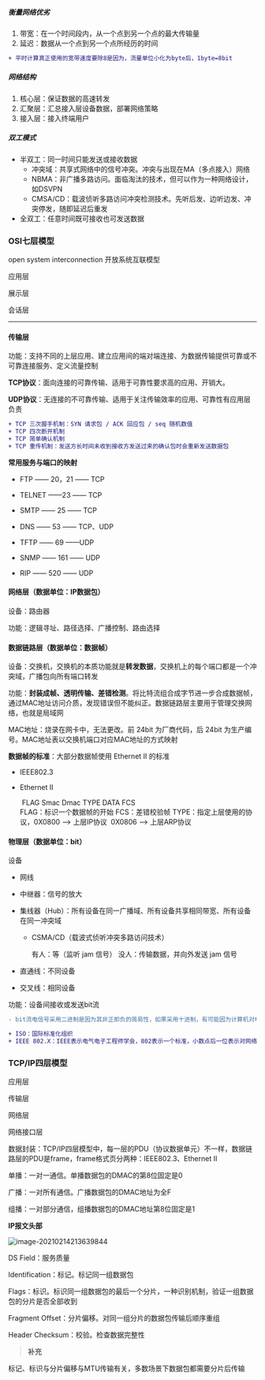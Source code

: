 ##### 衡量网络优劣

1. 带宽：在一个时间段内，从一个点到另一个点的最大传输量
2. 延迟：数据从一个点到另一个点所经历的时间

```diff
+ 平时计算真正使用的宽带速度要除8是因为，流量单位小化为byte后，1byte=8bit
```



##### 网络结构

1. 核心层：保证数据的高速转发
2. 汇聚层：汇总接入层设备数据，部署网络策略
3. 接入层：接入终端用户



##### 双工模式

- 半双工：同一时间只能发送或接收数据
  - 冲突域：共享式网络中的信号冲突。冲突与出现在MA（多点接入）网络
  - NBMA：非广播多路访问。面临淘汰的技术，但可以作为一种网络设计，如DSVPN
  - CMSA/CD：载波侦听多路访问冲突检测技术。先听后发、边听边发、冲突停发，随即延迟后重发
- 全双工：任意时间既可接收也可发送数据



### OSI七层模型

open system interconnection 开放系统互联模型

应用层

展示层

会话层

---

#### 传输层

功能：支持不同的上层应用、建立应用间的端对端连接、为数据传输提供可靠或不可靠连接服务、定义流量控制

**TCP协议**：面向连接的可靠传输、适用于可靠性要求高的应用、开销大。

**UDP协议**：无连接的不可靠传输、适用于关注传输效率的应用、可靠性有应用层负责

```diff
+ TCP 三次握手机制：SYN 请求包 / ACK 回应包 / seq 随机数值
+ TCP 四次断开机制
+ TCP 简单确认机制
+ TCP 重传机制：发送方长时间未收到接收方发送过来的确认包时会重新发送数据包	
```

**常用服务与端口的映射**

- FTP —— 20，21 —— TCP

- TELNET ——23 —— TCP

- SMTP —— 25 —— TCP

- DNS —— 53 —— TCP、UDP

- TFTP —— 69 ——UDP

- SNMP —— 161 —— UDP

- RIP —— 520 —— UDP

#### 网络层（数据单位：IP数据包）

设备：路由器

功能：逻辑寻址、路径选择、广播控制、路由选择

#### 数据链路层（数据单位：数据帧）

设备：交换机，交换机的本质功能就是**转发数据**，交换机上的每个端口都是一个冲突域，广播包向所有端口转发

功能：**封装成帧、透明传输、差错检测**。将比特流组合成字节进一步合成数据帧，通过MAC地址访问介质，发现错误但不能纠正。数据链路层主要用于管理交换网络，也就是局域网

MAC地址：烧录在网卡中，无法更改。前 24bit 为厂商代码，后 24bit 为生产编号。MAC地址表以交换机端口对应MAC地址的方式映射

**数据帧的标准**：大部分数据帧使用 Ethernet Ⅱ 的标准

- IEEE802.3

- Ethernet Ⅱ

  ​          FLAG         Smac         Dmac         TYPE         DATA         FCS        
  FLAG：标识一个数据帧的开始
  FCS：差错校验帧
  TYPE：指定上层使用的协议，0X0800 --> 上层IP协议
  ​              	 								0X0806 --> 上层ARP协议

#### 物理层（数据单位：bit）

设备

- 网线

- 中继器：信号的放大
  
- 集线器（Hub）：所有设备在同一广播域、所有设备共享相同带宽、所有设备在同一冲突域

  - CSMA/CD（载波式侦听冲突多路访问技术）

    有人：等（监听 jam 信号）
    没人：传输数据，并向外发送 jam 信号

- 直通线：不同设备
  
- 交叉线：相同设备

功能：设备间接收或发送bit流

```diff
- bit流电信号采用二进制是因为其非正即负的简易性，如果采用十进制，有可能因为计算机对电信号强弱的误判导致整段数据出错

+ ISO：国际标准化组织
+ IEEE 802.X：IEEE表示电气电子工程师学会，802表示一个标准，小数点后一位表示对网络中不同的东西进行管控
```



### TCP/IP四层模型

应用层

传输层

网络层

网络接口层



数据封装：TCP/IP四层模型中，每一层的PDU（协议数据单元）不一样，数据链路层的PDU是frame，frame格式页分两种：IEEE802.3、Ethernet Ⅱ

单播：一对一通信。单播数据包的DMAC的第8位固定是0

广播：一对所有通信。广播数据包的DMAC地址为全F

组播：一对部分通信，组播数据包的DMAC地址第8位固定是1



**IP报文头部**

![image-20210214213639844](C:\Users\hebor\AppData\Roaming\Typora\typora-user-images\image-20210214213639844.png)

DS Field：服务质量

Identification：标记。标记同一组数据包

Flags：标识。标识同一组数据包的最后一个分片，一种识别机制，验证一组数据包的分片是否全部收到

Fragment Offset：分片偏移。对同一组分片的数据包传输后顺序重组

Header Checksum：校验。检查数据完整性

> **补充**

标记、标识与分片偏移与MTU传输有关，多数场景下数据包都需要分片后传输



